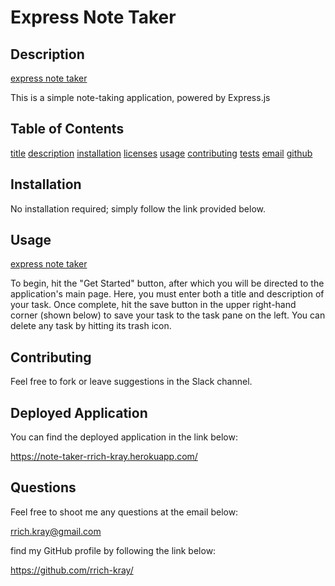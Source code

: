 
    
# Express Note Taker

## Description

[express note taker](./assets/images/screen1)

This is a simple note-taking application, powered by Express.js

## Table of Contents

[title](#title)
[description](#description)
[installation](#installation)
[licenses](#licenses)
[usage](#usage)
[contributing](#contributing)
[tests](#tests)
[email](#email)
[github](#github)


## Installation

No installation required; simply follow the link provided below.

## Usage 

[express note taker](./assets/images/screen2)

To begin, hit the "Get Started" button, after which you will be directed to the application's main page. Here, you must enter both a title and description of your task. Once complete, hit the save button in the upper right-hand corner (shown below) to save your task to the task pane on the left. You can delete any task by hitting its trash icon.

## Contributing

Feel free to fork or leave suggestions in the Slack channel.

## Deployed Application

You can find the deployed application in the link below:

https://note-taker-rrich-kray.herokuapp.com/

## Questions

Feel free to shoot me any questions at the email below:

rrich.kray@gmail.com

find my GitHub profile by following the link below:

https://github.com/rrich-kray/